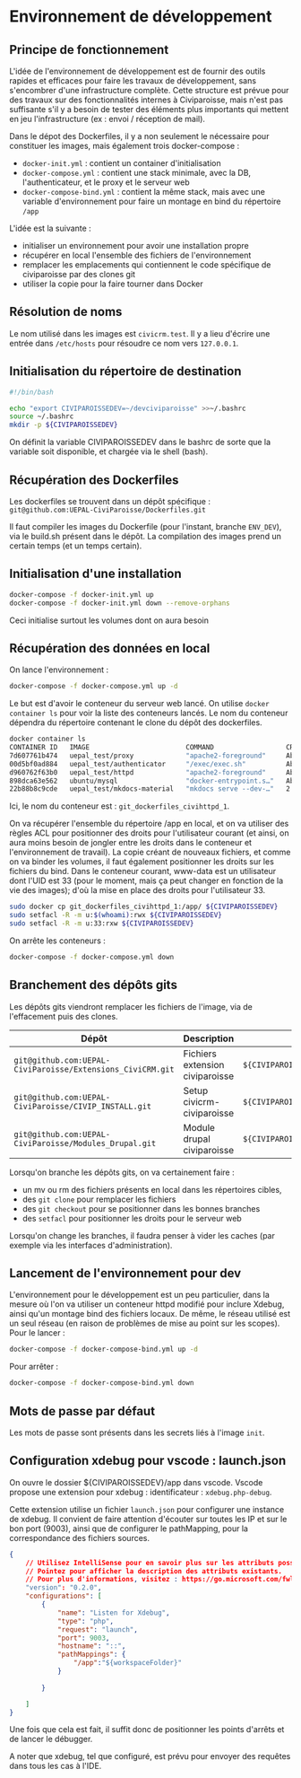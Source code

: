 # Environnement de développement


## Principe de fonctionnement
L'idée de l'environnement de développement est de fournir des outils rapides et efficaces pour faire les travaux de développement, sans s'encombrer d'une infrastructure complète.
Cette structure est prévue pour des travaux sur des fonctionnalités internes à Civiparoisse, mais n'est pas suffisante s'il y a besoin de tester des éléments plus importants qui mettent en jeu l'infrastructure (ex : envoi / réception de mail).

Dans le dépot des Dockerfiles, il y a non seulement le nécessaire pour constituer les images, mais également trois docker-compose : 

* `docker-init.yml` : contient un container d'initialisation
* `docker-compose.yml` : contient une stack minimale, avec la DB, l'authenticateur, et le proxy et le serveur web
* `docker-compose-bind.yml` : contient la même stack, mais avec une variable d'environnement pour faire un montage en bind du répertoire `/app`

L'idée est la suivante :

* initialiser un environnement pour avoir une installation propre
* récupérer en local l'ensemble des fichiers de l'environnement
* remplacer les emplacements qui contiennent le code spécifique de civiparoisse par des clones git
* utiliser la copie pour la faire tourner dans Docker

## Résolution de noms

Le nom utilisé dans les images est `civicrm.test`. Il y a lieu d'écrire une entrée dans `/etc/hosts` pour résoudre ce nom vers `127.0.0.1`.

## Initialisation du répertoire de destination

```bash
#!/bin/bash

echo "export CIVIPAROISSEDEV=~/devciviparoisse" >>~/.bashrc
source ~/.bashrc
mkdir -p ${CIVIPAROISSEDEV}
```

On définit la variable CIVIPAROISSEDEV dans le bashrc de sorte que la variable soit disponible, et chargée via le shell (bash).

## Récupération des Dockerfiles

Les dockerfiles se trouvent dans un dépôt spécifique :
`git@github.com:UEPAL-CiviParoisse/Dockerfiles.git`

Il faut compiler les images du Dockerfile (pour l'instant, branche `ENV_DEV`), via le build.sh présent dans le dépôt.
La compilation des images prend un certain temps (et un temps certain).


## Initialisation d'une installation

```bash
docker-compose -f docker-init.yml up
docker-compose -f docker-init.yml down --remove-orphans
```

Ceci initialise surtout les volumes dont on aura besoin

## Récupération des données en local
On lance l'environnement :

```bash
docker-compose -f docker-compose.yml up -d
```

Le but est d'avoir le conteneur du serveur web lancé. On utilise `docker container ls` pour voir la liste des conteneurs lancés. Le nom du conteneur dépendra du répertoire contenant le clone du dépôt des dockerfiles.

```bash
docker container ls
CONTAINER ID   IMAGE                        COMMAND                  CREATED              STATUS              PORTS                            NAMES
7d607761b474   uepal_test/proxy             "apache2-foreground"     About a minute ago   Up About a minute   80/tcp, 127.0.0.1:443->443/tcp   git_dockerfiles_civiproxy_1
00d5bf0ad884   uepal_test/authenticator     "/exec/exec.sh"          About a minute ago   Up About a minute                                    git_dockerfiles_civiauthenticator_1
d960762f63b0   uepal_test/httpd             "apache2-foreground"     About a minute ago   Up About a minute   80/tcp, 444/tcp                  git_dockerfiles_civihttpd_1
898dca63e562   ubuntu/mysql                 "docker-entrypoint.s…"   About a minute ago   Up About a minute   3306/tcp, 33060/tcp              git_dockerfiles_cividb_1
22b88b8c9cde   uepal_test/mkdocs-material   "mkdocs serve --dev-…"   2 hours ago          Up 2 hours          127.0.0.1:8000->8000/tcp         mkdocs_material

```

Ici, le nom du conteneur est : `git_dockerfiles_civihttpd_1`. 

On va récupérer l'ensemble du répertoire /app en local, et on va utiliser des règles ACL pour positionner des droits pour l'utilisateur courant (et ainsi, on aura moins besoin de jongler entre les droits dans le conteneur et l'environnement de travail).
La copie créant de nouveaux fichiers, et comme on va binder les volumes, il faut également positionner les droits sur les fichiers du bind. Dans le conteneur courant, www-data est un utilisateur dont l'UID est 33 (pour le moment, mais ça peut changer en fonction de la vie des images); d'où la mise en place des droits pour l'utilisateur 33.

```bash
sudo docker cp git_dockerfiles_civihttpd_1:/app/ ${CIVIPAROISSEDEV}
sudo setfacl -R -m u:$(whoami):rwx ${CIVIPAROISSEDEV}
sudo setfacl -R -m u:33:rxw ${CIVIPAROISSEDEV}
```

On arrête les conteneurs :

```bash
docker-compose -f docker-compose.yml down
```

## Branchement des dépôts gits
Les dépôts gits viendront remplacer les fichiers de l'image, via de l'effacement puis des clones.

|Dépôt|Description|Chemin|
|---|---|---|
|`git@github.com:UEPAL-CiviParoisse/Extensions_CiviCRM.git`|Fichiers extension civiparoisse|`${CIVIPAROISSEDEV}/app/vendor/uepal/fr.uepalparoisse.civiparoisse`|
|`git@github.com:UEPAL-CiviParoisse/CIVIP_INSTALL.git`|Setup civicrm-civiparoisse|`${CIVIPAROISSEDEV}/app/vendor/uepal/civisetup`|
|`git@github.com:UEPAL-CiviParoisse/Modules_Drupal.git`|Module drupal civiparoisse|`${CIVIPAROISSEDEV}/app/web/modules/contrib/fr.uepalparoisse.druparoisse`|

Lorsqu'on branche les dépôts gits, on va certainement faire :

* un mv ou rm des fichiers présents en local dans les répertoires cibles, 
* des `git clone` pour remplacer les fichiers
* des `git checkout` pour se positionner dans les bonnes branches
* des `setfacl` pour positionner les droits pour le serveur web

Lorsqu'on change les branches, il faudra penser à vider les caches (par exemple via les interfaces d'administration).


## Lancement de l'environnement pour dev
L'environnement pour le développement est un peu particulier, dans la mesure où l'on va utiliser un conteneur httpd modifié pour inclure Xdebug, ainsi qu'un montage bind des fichiers locaux. De même, le réseau utilisé est un seul réseau (en raison de problèmes de mise au point sur les scopes). Pour le lancer : 

```bash
docker-compose -f docker-compose-bind.yml up -d
```

Pour arrêter : 

```bash
docker-compose -f docker-compose-bind.yml down
```

## Mots de passe par défaut

Les mots de passe sont présents dans les secrets liés à l'image `init`.

## Configuration xdebug pour vscode : launch.json

On ouvre le dossier ${CIVIPAROISSEDEV}/app dans vscode.
Vscode propose une extension pour xdebug : identificateur : `xdebug.php-debug`.

Cette extension utilise un fichier `launch.json` pour configurer une instance de xdebug. Il convient de faire attention d'écouter sur toutes les IP et sur le bon port (9003), ainsi que de configurer le pathMapping, pour la correspondance des fichiers sources.

```json
{
    // Utilisez IntelliSense pour en savoir plus sur les attributs possibles.
    // Pointez pour afficher la description des attributs existants.
    // Pour plus d'informations, visitez : https://go.microsoft.com/fwlink/?linkid=830387
    "version": "0.2.0",
    "configurations": [
        {
            "name": "Listen for Xdebug",
            "type": "php",
            "request": "launch",
            "port": 9003,
            "hostname": "::",
            "pathMappings": {
                "/app":"${workspaceFolder}"
            }
            
        }

    ]
}
```

Une fois que cela est fait, il suffit donc de positionner les points d'arrêts et de lancer le débugger.

A noter que xdebug, tel que configuré, est prévu pour envoyer des requêtes dans tous les cas à l'IDE.